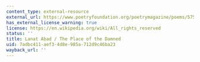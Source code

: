 ```yaml
---
content_type: external-resource
external_url: https://www.poetryfoundation.org/poetrymagazine/poems/57581/lanat-abad-the-place-of-the-damned
has_external_license_warning: true
license: https://en.wikipedia.org/wiki/All_rights_reserved
status: ''
title: Lanat Abad / The Place of the Damned
uid: 7adbc411-aef3-4d8e-985a-712d9c46ba23
wayback_url: ''
---
```

